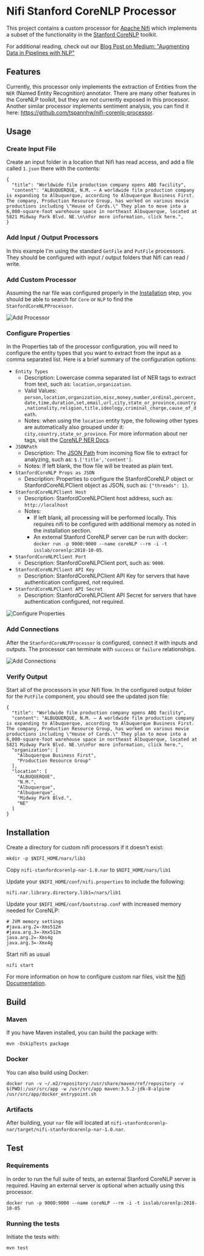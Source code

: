 # Nifi Stanford CoreNLP Processor

This project contains a custom processor for [Apache Nifi](https://nifi.apache.org/) which implements a subset of the functionality in the [Stanford CoreNLP](https://stanfordnlp.github.io/CoreNLP/) toolkit.

For additional reading, check out our [Blog Post on Medium: "Augmenting Data in Pipelines with NLP"](https://medium.com/iss-lab/augmenting-data-in-pipelines-with-nlp-5cdfab7d0306)

## Features

Currently, this processor only implements the extraction of Entities from the `NER` (Named Entity Recognition) annotator. There are many other features in the CoreNLP toolkit, but they are not currently exposed in this processor. Another similar processor implements sentiment analysis, you can find it here: https://github.com/tspannhw/nifi-corenlp-processor.

## Usage

### Create Input File

Create an input folder in a location that Nifi has read access, and add a file called `1.json` there with the contents:

```
{
  "title": "Worldwide film production company opens ABQ facility",
  "content": "ALBUQUERQUE, N.M. — A worldwide film production company is expanding to Albuquerque, according to Albuquerque Business First. The company, Production Resource Group, has worked on various movie productions including \"House of Cards.\" They plan to move into a 6,000-square-foot warehouse space in northeast Albuquerque, located at 5821 Midway Park Blvd. NE.\n\nFor more information, click here.",
}
```

### Add Input / Output Processors

In this example I'm using the standard `GetFile` and `PutFile` processors. They should be configured with input / output folders that Nifi can read / write.

### Add Custom Processor

Assuming the nar file was configured properly in the [Installation](#installation) step, you should be able to search for `Core` or `NLP` to find the `StanfordCoreNLPProcessor`.

![Add Processor](./doc/add_processor.png "Add Processor")

### Configure Properties

In the Properties tab of the processor configuration, you will need to configure the entity types that you want to extract from the input as a comma separated list. Here is a brief summary of the configuration options:

* `Entity Types`
  * Description: Lowercase comma separated list of NER tags to extract from text, such as: `location,organization`.
  * Valid Values: `person,location,organization,misc,money,number,ordinal,percent,date,time,duration,set,email,url,city,state_or_province,country,nationality,religion,title,ideology,criminal_charge,cause_of_death`.
  * Notes: when using the `location` entity type, the following other types are automatically also grouped under it: `city,country,state_or_province`. For more information about ner tags, visit the [CoreNLP NER Docs](https://stanfordnlp.github.io/CoreNLP/ner.html#description).
* `JSONPath`
  * Description: The [JSON Path](https://github.com/json-path) from incoming flow file to extract for analyzing, such as: `$.['title','content']`.
  * Notes: If left blank, the flow file will be treated as plain text.
* `StanfordCoreNLP Props as JSON`
  * Description: Properties to configure the StanfordCoreNLP object or StanfordCoreNLPClient object as JSON, such as: `{"threads": 1}`.
* `StanfordCoreNLPClient Host`
  * Description: StanfordCoreNLPClient host address, such as: `http://localhost` 
  * Notes:
    * If left blank, all processing will be performed locally. This requires nifi to be configured with additional memory as noted in the installation section.
    * An external Stanford CoreNLP server can be run with docker: `docker run -p 9000:9000 --name coreNLP --rm -i -t isslab/corenlp:2018-10-05`.
* `StanfordCoreNLPClient Port`
  * Description: StanfordCoreNLPClient port, such as: `9000`.
* `StanfordCoreNLPClient API Key`
  * Description: StanfordCoreNLPClient API Key for servers that have authentication configured, not required.
* `StanfordCoreNLPClient API Secret`
  * Description: StanfordCoreNLPClient API Secret for servers that have authentication configured, not required.

![Configure Properties](./doc/configure_local.png "Configure Properties")

### Add Connections

After the `StanfordCoreNLPProcessor` is configured, connect it with inputs and outputs. The processor can terminate with `success` or `failure` relationships.

![Add Connections](./doc/running.png "Add Connections")

### Verify Output

Start all of the processors in your Nifi flow. In the configured output folder for the `PutFile` component, you should see the updated json file:

```
{
  "title": "Worldwide film production company opens ABQ facility",
  "content": "ALBUQUERQUE, N.M. — A worldwide film production company is expanding to Albuquerque, according to Albuquerque Business First. The company, Production Resource Group, has worked on various movie productions including \"House of Cards.\" They plan to move into a 6,000-square-foot warehouse space in northeast Albuquerque, located at 5821 Midway Park Blvd. NE.\n\nFor more information, click here.",
  "organization": [
    "Albuquerque Business First",
    "Production Resource Group"
  ],
  "location": [
    "ALBUQUERQUE",
    "N.M.",
    "Albuquerque",
    "Albuquerque",
    "Midway Park Blvd.",
    "NE"
  ]
}
```

## Installation

Create a directory for custom nifi processors if it doesn't exist:

```
mkdir -p $NIFI_HOME/nars/lib1
```

Copy `nifi-stanfordcorenlp-nar-1.0.nar` to `$NIFI_HOME/nars/lib1`

Update your `$NIFI_HOME/conf/nifi.properties` to include the following:

```
nifi.nar.library.directory.lib1=/nars/lib1
```

Update your `$NIFI_HOME/conf/bootstrap.conf` with increased memory needed for CoreNLP:

```
# JVM memory settings
#java.arg.2=-Xms512m
#java.arg.3=-Xmx512m
java.arg.2=-Xms4g
java.arg.3=-Xmx4g
```

Start nifi as usual

```
nifi start
```

For more information on how to configure custom nar files, visit the [Nifi Documentation](https://nifi.apache.org/docs/nifi-docs/html/administration-guide.html#core-properties-br).

## Build

### Maven

If you have Maven installed, you can build the package with:

```
mvn -DskipTests package
```

### Docker

You can also build using Docker:

```
docker run -v ~/.m2/repository:/usr/share/maven/ref/repository -v $(PWD):/usr/src/app -w /usr/src/app maven:3.5.2-jdk-8-alpine /usr/src/app/docker_entrypoint.sh
```

### Artifacts

After building, your `nar` file will located at `nifi-stanfordcorenlp-nar/target/nifi-stanfordcorenlp-nar-1.0.nar`.

## Test

### Requirements

In order to run the full suite of tests, an external Stanford CoreNLP server is required. Having an external server is optional when actually using this processor.

```
docker run -p 9000:9000 --name coreNLP --rm -i -t isslab/corenlp:2018-10-05
```

### Running the tests

Initiate the tests with:

```
mvn test
```

